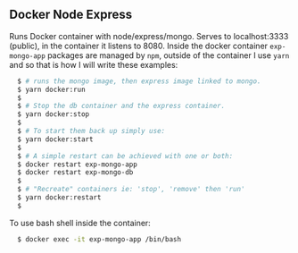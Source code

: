 Docker Node Express
----
Runs Docker container with node/express/mongo. Serves to localhost:3333 (public), in the container it listens to 8080. Inside the docker container `exp-mongo-app` packages are managed by `npm`, outside of the container I use `yarn` and so that is how I will write these examples:

```sh
  $ # runs the mongo image, then express image linked to mongo.
  $ yarn docker:run
  $ 
  $ # Stop the db container and the express container.
  $ yarn docker:stop
  $
  $ # To start them back up simply use:
  $ yarn docker:start
  $
  $ # A simple restart can be achieved with one or both:
  $ docker restart exp-mongo-app
  $ docker restart exp-mongo-db
  $
  $ # "Recreate" containers ie: 'stop', 'remove' then 'run'
  $ yarn docker:restart
  $
```


To use bash shell inside the container:
```bash
  $ docker exec -it exp-mongo-app /bin/bash
```

